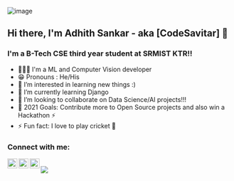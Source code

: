 
![image](https://www.google.com/url?sa=i&url=https%3A%2F%2Fapifriends.com%2Fapi-management%2Fapi-program-time-first-hello-world%2F&psig=AOvVaw2foyJpTwNnfxSmpjcIEflT&ust=1625496026052000&source=images&cd=vfe&ved=0CAoQjRxqFwoTCJi1tODSyfECFQAAAAAdAAAAABAD)


## Hi there, I'm Adhith Sankar - aka [CodeSavitar] 👋

### I'm a B-Tech CSE third year student at SRMIST KTR!!

- 👨🏾‍💻 I'm a ML and Computer Vision developer
- 😁 Pronouns : He/His
- 👀 I’m interested in learning new things :)
- 🌱 I’m currently learning Django
- 💞️ I’m looking to collaborate on Data Science/AI projects!!!
- 🥅 2021 Goals: Contribute more to Open Source projects and also win a Hackathon ⚡
- ⚡ Fun fact: I love to play cricket 🏏

### Connect with me:

[<img align="left" alt="CodeSavitar | LinkedIn" width="22px" src="https://cdn.jsdelivr.net/npm/simple-icons@v3/icons/linkedin.svg" />][linkedin]
[<img align="left" alt="codeSTACKr | Instagram" width="22px" src="https://cdn.jsdelivr.net/npm/simple-icons@v3/icons/instagram.svg" />][instagram]
[<img align="left" alt="codeSTACKr | Instagram" width="22px" src="https://cdn.jsdelivr.net/npm/simple-icons@v3/icons/stackoverflow.svg" />][stackoverflow]

<br>

<img src="https://github-readme-stats.vercel.app/api?username=codesavitar&&show_icons=true&title_color=ffffff&icon_color=bb2acf&text_color=daf7dc&bg_color=191919">


[linkedin]: https://www.linkedin.com/in/adhith-sankar-481825156/
[instagram]: https://www.instagram.com/aadhi_sagit/
[stackoverflow]: https://stackoverflow.com/users/15374084/codesavitar
